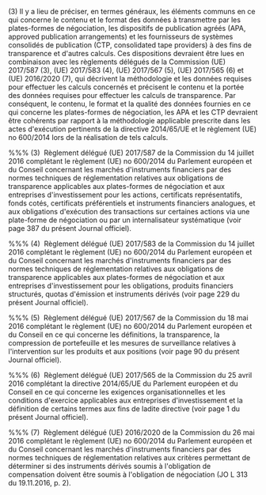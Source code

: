 (3) Il y a lieu de préciser, en termes généraux, les éléments communs en ce qui concerne le contenu et le format des données à transmettre par les plates-formes de négociation, les dispositifs de publication agréés (APA, approved publication arrangements) et les fournisseurs de systèmes consolidés de publication (CTP, consolidated tape providers) à des fins de transparence et d'autres calculs. Ces dispositions devraient être lues en combinaison avec les règlements délégués de la Commission (UE) 2017/587 (3), (UE) 2017/583 (4), (UE) 2017/567 (5), (UE) 2017/565 (6) et (UE) 2016/2020 (7), qui décrivent la méthodologie et les données requises pour effectuer les calculs concernés et précisent le contenu et la portée des données requises pour effectuer les calculs de transparence. Par conséquent, le contenu, le format et la qualité des données fournies en ce qui concerne les plates-formes de négociation, les APA et les CTP devraient être cohérents par rapport à la méthodologie applicable prescrite dans les actes d'exécution pertinents de la directive 2014/65/UE et le règlement (UE) no 600/2014 lors de la réalisation de tels calculs.

%%% (3)  Règlement délégué (UE) 2017/587 de la Commission du 14 juillet 2016 complétant le règlement (UE) no 600/2014 du Parlement européen et du Conseil concernant les marchés d'instruments financiers par des normes techniques de réglementation relatives aux obligations de transparence applicables aux plates-formes de négociation et aux entreprises d'investissement pour les actions, certificats représentatifs, fonds cotés, certificats préférentiels et instruments financiers analogues, et aux obligations d'exécution des transactions sur certaines actions via une plate-forme de négociation ou par un internalisateur systématique (voir page 387 du présent Journal officiel).

%%% (4)  Règlement délégué (UE) 2017/583 de la Commission du 14 juillet 2016 complétant le règlement (UE) no 600/2014 du Parlement européen et du Conseil concernant les marchés d'instruments financiers par des normes techniques de réglementation relatives aux obligations de transparence applicables aux plates-formes de négociation et aux entreprises d'investissement pour les obligations, produits financiers structurés, quotas d'émission et instruments dérivés (voir page 229 du présent Journal officiel).

%%% (5)  Règlement délégué (UE) 2017/567 de la Commission du 18 mai 2016 complétant le règlement (UE) no 600/2014 du Parlement européen et du Conseil en ce qui concerne les définitions, la transparence, la compression de portefeuille et les mesures de surveillance relatives à l'intervention sur les produits et aux positions (voir page 90 du présent Journal officiel).

%%% (6)  Règlement délégué (UE) 2017/565 de la Commission du 25 avril 2016 complétant la directive 2014/65/UE du Parlement européen et du Conseil en ce qui concerne les exigences organisationnelles et les conditions d'exercice applicables aux entreprises d'investissement et la définition de certains termes aux fins de ladite directive (voir page 1 du présent Journal officiel).

%%% (7)  Règlement délégué (UE) 2016/2020 de la Commission du 26 mai 2016 complétant le règlement (UE) no 600/2014 du Parlement européen et du Conseil concernant les marchés d'instruments financiers par des normes techniques de réglementation relatives aux critères permettant de déterminer si des instruments dérivés soumis à l'obligation de compensation doivent être soumis à l'obligation de négociation (JO L 313 du 19.11.2016, p. 2).
